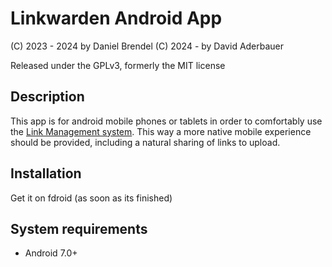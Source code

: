 # Linkwarden Android App

(C) 2023 - 2024 by Daniel Brendel
(C) 2024 - by David Aderbauer

Released under the GPLv3, formerly the MIT license

## Description
This app is for android mobile phones or tablets in order to comfortably
use the <a href="https://github.com/linkwarden/linkwarden">Link Management system</a>.
This way a more native mobile experience should be provided, including a natural sharing of links to upload.

## Installation
Get it on fdroid (as soon as its finished) 

## System requirements
- Android 7.0+
